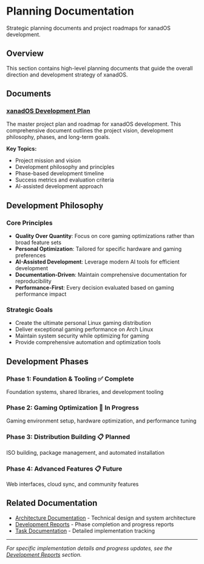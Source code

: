 # Planning Documentation

Strategic planning documents and project roadmaps for xanadOS development.

## Overview

This section contains high-level planning documents that guide the overall direction and development strategy of xanadOS.

## Documents

### [xanadOS Development Plan](xanadOS_plan.md)
The master project plan and roadmap for xanadOS development. This comprehensive document outlines the project vision, development philosophy, phases, and long-term goals.

**Key Topics:**
- Project mission and vision
- Development philosophy and principles
- Phase-based development timeline
- Success metrics and evaluation criteria
- AI-assisted development approach

## Development Philosophy

### Core Principles
- **Quality Over Quantity**: Focus on core gaming optimizations rather than broad feature sets
- **Personal Optimization**: Tailored for specific hardware and gaming preferences  
- **AI-Assisted Development**: Leverage modern AI tools for efficient development
- **Documentation-Driven**: Maintain comprehensive documentation for reproducibility
- **Performance-First**: Every decision evaluated based on gaming performance impact

### Strategic Goals
- Create the ultimate personal Linux gaming distribution
- Deliver exceptional gaming performance on Arch Linux
- Maintain system security while optimizing for gaming
- Provide comprehensive automation and optimization tools

## Development Phases

### Phase 1: Foundation & Tooling ✅ Complete
Foundation systems, shared libraries, and development tooling

### Phase 2: Gaming Optimization 🚧 In Progress  
Gaming environment setup, hardware optimization, and performance tuning

### Phase 3: Distribution Building 📋 Planned
ISO building, package management, and automated installation

### Phase 4: Advanced Features 📋 Future
Web interfaces, cloud sync, and community features

## Related Documentation

- [Architecture Documentation](../architecture/) - Technical design and system architecture
- [Development Reports](../reports/) - Phase completion and progress reports
- [Task Documentation](../tasks/) - Detailed implementation tracking

---

*For specific implementation details and progress updates, see the [Development Reports](../reports/) section.*
